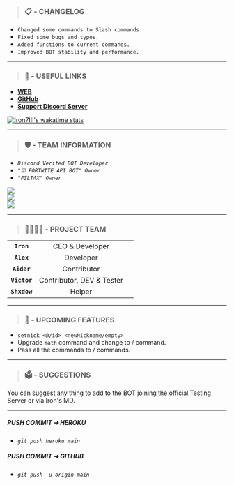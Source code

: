 ><h3><b>📋 - CHANGELOG</b></h3>
- `Changed some commands to Slash commands.`
- `Fixed some bugs and typos.`
- `Added functions to current commands.`
- `Improved BOT stability and performance.`
<hr>

><h3><b>🔗 - USEFUL LINKS</b></h3>
- **[WEB](https://feltax-web.herokuapp.com/)**
- **[GitHub](https://github.com/Iron7III/Aklik)**
- **[Support Discord Server](https://dsc.gg/feltax)**

[![Iron7III's wakatime stats](https://github-readme-stats.vercel.app/api/wakatime?username=Iron7&layout=compact)](https://github.com/Iron7III/Aklik)
<hr>

><h3><b>🛡️ - TEAM INFORMATION</b></h3>
- _`Discord Verifed BOT Developer`_
- _`"☑ FORTNITE API BOT" Owner`_
- _`"FΞLTΛX" Owner`_

<a href="https://github.com/Iron7III">
  <img align="center" src="https://github-readme-stats.vercel.app/api?username=Iron7III&theme=great-gatsby&show_icons=true&hide=contribs,prs">
</a>
<br>
<a href="https://github.com/AlexX00001">
  <img align="center" src="https://github-readme-stats.vercel.app/api?username=AlexX00001&theme=great-gatsby&show_icons=true&hide=contribs,prs">
</a>
<br>
<a href="https://github.com/TheBlueBanana">
  <img align="center" src="https://github-readme-stats.vercel.app/api?username=TheBlueBanana&theme=great-gatsby&show_icons=true&hide=contribs,prs">
</a>
<hr>

><h3><b>👩‍👩‍👦‍👦 - PROJECT TEAM</b></h3>
| | | |
| :--: | :--: | :--: |
| **`Iron`**   | CEO & Developer |
| **`Alex`**   | Developer |
| **`Aidar`**  | Contributor |
| **`Victor`** | Contributor, DEV & Tester |
| **`Shxdow`** | Helper |
<hr>

><h3><b>📢 - UPCOMING FEATURES</b></h3>
- `setnick <@/id> <newNickname/empty>`
- Upgrade `math` command and change to / command.
- Pass all the commands to / commands.
<hr>

><h3><b>🗳️ - SUGGESTIONS</b></h3>
You can suggest any thing to add to the BOT joining the official Testing Server or via Iron's MD.
<hr>

##### **PUSH COMMIT ➜ HEROKU**
- _`git push heroku main`_

##### **PUSH COMMIT ➜ GITHUB**
- _`git push -u origin main`_
